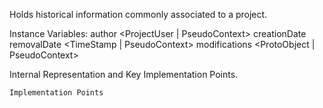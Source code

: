 Holds historical information commonly associated to a project.

Instance Variables:
	author				<ProjectUser | PseudoContext>
	creationDate			<TimeStamp>
	removalDate			<TimeStamp | PseudoContext>
	modifications		<ProtoObject | PseudoContext>
 
Internal Representation and Key Implementation Points.


    Implementation Points